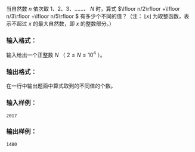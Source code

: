 <!-- Title
有多少不同的值 (20)
-->
当自然数 $n$ 依次取 1、2、3、……、 $N$ 时，算式 $\lfloor n/2\rfloor +\lfloor n/3\rfloor
+\lfloor n/5\rfloor $ 有多少个不同的值？（注： $\lfloor x\rfloor$ 为取整函数，表示不超过 $x$ 的最大自然数，即
$x$ 的整数部分。）

### 输入格式：

输入给出一个正整数 $N$ （ $2 \le N \le 10^4$ ）。

### 输出格式：

在一行中输出题面中算式取到的不同值的个数。

### 输入样例：

    
    
    2017
    

### 输出样例：

    
    
    1480
    

